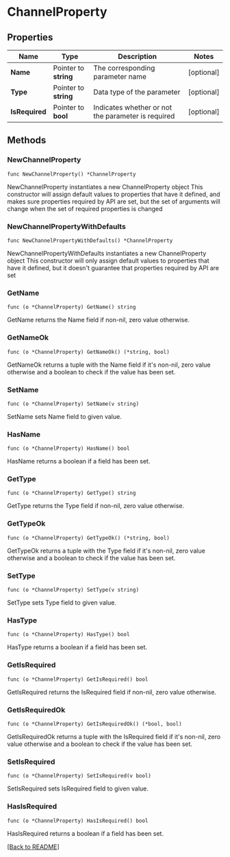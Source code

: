 # ChannelProperty

## Properties

| Name | Type | Description | Notes |
| ------------ | ------------- | ------------- | ------------- |
| **Name** | Pointer to **string** | The corresponding parameter name | [optional]  |
| **Type** | Pointer to **string** | Data type of the parameter | [optional]  |
| **IsRequired** | Pointer to **bool** | Indicates whether or not the parameter is required | [optional]  |

## Methods

### NewChannelProperty

`func NewChannelProperty() *ChannelProperty`

NewChannelProperty instantiates a new ChannelProperty object
This constructor will assign default values to properties that have it defined,
and makes sure properties required by API are set, but the set of arguments
will change when the set of required properties is changed

### NewChannelPropertyWithDefaults

`func NewChannelPropertyWithDefaults() *ChannelProperty`

NewChannelPropertyWithDefaults instantiates a new ChannelProperty object
This constructor will only assign default values to properties that have it defined,
but it doesn't guarantee that properties required by API are set

### GetName

`func (o *ChannelProperty) GetName() string`

GetName returns the Name field if non-nil, zero value otherwise.

### GetNameOk

`func (o *ChannelProperty) GetNameOk() (*string, bool)`

GetNameOk returns a tuple with the Name field if it's non-nil, zero value otherwise
and a boolean to check if the value has been set.

### SetName

`func (o *ChannelProperty) SetName(v string)`

SetName sets Name field to given value.

### HasName

`func (o *ChannelProperty) HasName() bool`

HasName returns a boolean if a field has been set.

### GetType

`func (o *ChannelProperty) GetType() string`

GetType returns the Type field if non-nil, zero value otherwise.

### GetTypeOk

`func (o *ChannelProperty) GetTypeOk() (*string, bool)`

GetTypeOk returns a tuple with the Type field if it's non-nil, zero value otherwise
and a boolean to check if the value has been set.

### SetType

`func (o *ChannelProperty) SetType(v string)`

SetType sets Type field to given value.

### HasType

`func (o *ChannelProperty) HasType() bool`

HasType returns a boolean if a field has been set.

### GetIsRequired

`func (o *ChannelProperty) GetIsRequired() bool`

GetIsRequired returns the IsRequired field if non-nil, zero value otherwise.

### GetIsRequiredOk

`func (o *ChannelProperty) GetIsRequiredOk() (*bool, bool)`

GetIsRequiredOk returns a tuple with the IsRequired field if it's non-nil, zero value otherwise
and a boolean to check if the value has been set.

### SetIsRequired

`func (o *ChannelProperty) SetIsRequired(v bool)`

SetIsRequired sets IsRequired field to given value.

### HasIsRequired

`func (o *ChannelProperty) HasIsRequired() bool`

HasIsRequired returns a boolean if a field has been set.


[[Back to README]](../../README.md)


